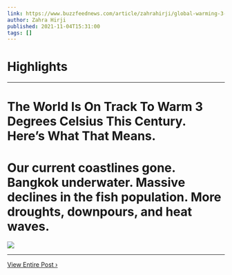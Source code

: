 ```yaml
---
link: https://www.buzzfeednews.com/article/zahrahirji/global-warming-3-degrees-celsius-impact
author: Zahra Hirji
published: 2021-11-04T15:31:00
tags: []
---
```

# Highlights


---
# The World Is On Track To Warm 3 Degrees Celsius This Century. Here’s What That Means.
# Our current coastlines gone. Bangkok underwater. Massive declines in the fish population. More droughts, downpours, and heat waves.

![](https://img.buzzfeed.com/buzzfeed-static/static/2021-10/29/19/campaign_images/10f527de873a/bad-for-humans-the-world-is-on-track-to-warm-3-de-2-1319-1635537575-13_dblbig.jpg)

---

[View Entire Post ›](https://www.buzzfeednews.com/article/zahrahirji/global-warming-3-degrees-celsius-impact)